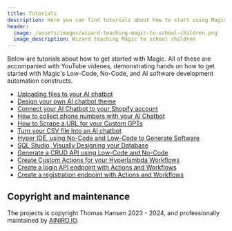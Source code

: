 ```yaml
---
title: Tutorials
description: Here you can find tutorials about how to start using Magic on your own. Most of these are hands on, allowing you to experiement for yourself.
header:
  image: /assets/images/wizard-teaching-magic-to-school-children.png
  image_description: Wizard teaching Magic to school children
---
```


Below are tutorials about how to get started with Magic. All of these are accompanied with YouTube videoes, demonstrating hands on how to get started with Magic's Low-Code, No-Code, and AI software development automation constructs.

* [Uploading files to your AI chatbot](https://ainiro.io/blog/uploading-files-to-your-ai-chatbot)
* [Design your own AI chatbot theme](https://ainiro.io/blog/design-your-own-chatgpt-chatbot)
* [Connect your AI Chatbot to your Shopify account](https://ainiro.io/blog/how-to-connect-your-ai-chatbot-to-shopify)
* [How to collect phone numbers with your AI Chatbot](https://ainiro.io/blog/how-to-capture-phone-numbers-with-your-ai-chatbot)
* [How to Scrape a URL for your Custom GPTs](https://ainiro.io/blog/how-to-scrape-a-url-for-your-custom-gpts)
* [Turn your CSV file into an AI chatbot](https://ainiro.io/blog/turn-your-csv-file-into-an-ai-chatbot)
* [Hyper IDE, using No-Code and Low-Code to Generate Software](https://ainiro.io/blog/hyper-ide-using-no-code-and-no-code-to-generate-software)
* [SQL Studio, Visually Designing your Database](https://ainiro.io/blog/sql-studio-visually-designing-your-database)
* [Generate a CRUD API using Low-Code and No-Code](https://ainiro.io/blog/generate-a-crud-api-using-low-code-and-no-code)
* [Create Custom Actions for your Hyperlambda Workflows](https://ainiro.io/blog/create-custom-actions-for-your-hyperlambda-workflows)
* [Create a login API endpoint with Actions and Workflows](https://ainiro.io/blog/create-a-login-api-endpoint-in-4-minutes)
* [Create a registration endpoint with Actions and Workflows](https://ainiro.io/blog/create-a-registration-api-in-15-minutes)


## Copyright and maintenance

The projects is copyright Thomas Hansen 2023 - 2024, and professionally maintained by [AINIRO.IO](https://ainiro.io).
